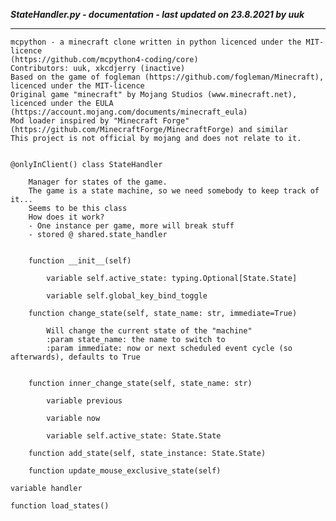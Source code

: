 ***StateHandler.py - documentation - last updated on 23.8.2021 by uuk***
___

    mcpython - a minecraft clone written in python licenced under the MIT-licence 
    (https://github.com/mcpython4-coding/core)
    Contributors: uuk, xkcdjerry (inactive)
    Based on the game of fogleman (https://github.com/fogleman/Minecraft), licenced under the MIT-licence
    Original game "minecraft" by Mojang Studios (www.minecraft.net), licenced under the EULA
    (https://account.mojang.com/documents/minecraft_eula)
    Mod loader inspired by "Minecraft Forge" (https://github.com/MinecraftForge/MinecraftForge) and similar
    This project is not official by mojang and does not relate to it.


    @onlyInClient() class StateHandler
        
        Manager for states of the game.
        The game is a state machine, so we need somebody to keep track of it...
        Seems to be this class
        How does it work?
        - One instance per game, more will break stuff
        - stored @ shared.state_handler


        function __init__(self)

            variable self.active_state: typing.Optional[State.State]

            variable self.global_key_bind_toggle

        function change_state(self, state_name: str, immediate=True)
            
            Will change the current state of the "machine"
            :param state_name: the name to switch to
            :param immediate: now or next scheduled event cycle (so afterwards), defaults to True


        function inner_change_state(self, state_name: str)

            variable previous

            variable now

            variable self.active_state: State.State

        function add_state(self, state_instance: State.State)

        function update_mouse_exclusive_state(self)

    variable handler

    function load_states()